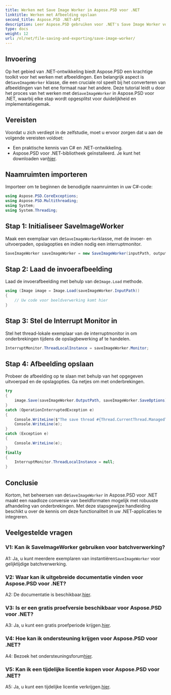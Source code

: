 ```yaml
---
title: Werken met Save Image Worker in Aspose.PSD voor .NET
linktitle: Werken met Afbeelding opslaan
second_title: Aspose.PSD .NET-API
description: Leer Aspose.PSD gebruiken voor .NET's Save Image Worker voor naadloze conversie van afbeeldingsformaten met afhandeling van onderbrekingen.
type: docs
weight: 12
url: /nl/net/file-saving-and-exporting/save-image-worker/
---
```

## Invoering

 Op het gebied van .NET-ontwikkeling biedt Aspose.PSD een krachtige toolkit voor het werken met afbeeldingen. Een belangrijk aspect is de`SaveImageWorker` klasse, die een cruciale rol speelt bij het converteren van afbeeldingen van het ene formaat naar het andere. Deze tutorial leidt u door het proces van het werken met de`SaveImageWorker` in Aspose.PSD voor .NET, waarbij elke stap wordt opgesplitst voor duidelijkheid en implementatiegemak.

## Vereisten

Voordat u zich verdiept in de zelfstudie, moet u ervoor zorgen dat u aan de volgende vereisten voldoet:

- Een praktische kennis van C# en .NET-ontwikkeling.
-  Aspose.PSD voor .NET-bibliotheek geïnstalleerd. Je kunt het downloaden van[hier](https://releases.aspose.com/psd/net/).

## Naamruimten importeren

Importeer om te beginnen de benodigde naamruimten in uw C#-code:

```csharp
using Aspose.PSD.CoreExceptions;
using Aspose.PSD.Multithreading;
using System;
using System.Threading;
```

## Stap 1: Initialiseer SaveImageWorker

 Maak een exemplaar van de`SaveImageWorker`klasse, met de invoer- en uitvoerpaden, opslagopties en indien nodig een interruptmonitor.

```csharp
SaveImageWorker saveImageWorker = new SaveImageWorker(inputPath, outputPath, saveOptions, monitor);
```

## Stap 2: Laad de invoerafbeelding

 Laad de invoerafbeelding met behulp van de`Image.Load` methode.

```csharp
using (Image image = Image.Load(saveImageWorker.InputPath))
{
    // Uw code voor beeldverwerking komt hier
}
```

## Stap 3: Stel de Interrupt Monitor in

Stel het thread-lokale exemplaar van de interruptmonitor in om onderbrekingen tijdens de opslagbewerking af te handelen.

```csharp
InterruptMonitor.ThreadLocalInstance = saveImageWorker.Monitor;
```

## Stap 4: Afbeelding opslaan

Probeer de afbeelding op te slaan met behulp van het opgegeven uitvoerpad en de opslagopties. Ga netjes om met onderbrekingen.

```csharp
try
{
    image.Save(saveImageWorker.OutputPath, saveImageWorker.SaveOptions);
}
catch (OperationInterruptedException e)
{
    Console.WriteLine($"The save thread #{Thread.CurrentThread.ManagedThreadId} finishes at {DateTime.Now}");
    Console.WriteLine(e);
}
catch (Exception e)
{
    Console.WriteLine(e);
}
finally
{
    InterruptMonitor.ThreadLocalInstance = null;
}
```

## Conclusie

 Kortom, het beheersen van de`SaveImageWorker` in Aspose.PSD voor .NET maakt een naadloze conversie van beeldformaten mogelijk met robuuste afhandeling van onderbrekingen. Met deze stapsgewijze handleiding beschikt u over de kennis om deze functionaliteit in uw .NET-applicaties te integreren.

## Veelgestelde vragen

### V1: Kan ik SaveImageWorker gebruiken voor batchverwerking?

 A1: Ja, u kunt meerdere exemplaren van instantiëren`SaveImageWorker` voor gelijktijdige batchverwerking.

### V2: Waar kan ik uitgebreide documentatie vinden voor Aspose.PSD voor .NET?

A2: De documentatie is beschikbaar.[hier](https://reference.aspose.com/psd/net/).

### V3: Is er een gratis proefversie beschikbaar voor Aspose.PSD voor .NET?

 A3: Ja, u kunt een gratis proefperiode krijgen.[hier](https://releases.aspose.com/).

### V4: Hoe kan ik ondersteuning krijgen voor Aspose.PSD voor .NET?

 A4: Bezoek het ondersteuningsforum[hier](https://forum.aspose.com/c/psd/34).

### V5: Kan ik een tijdelijke licentie kopen voor Aspose.PSD voor .NET?

 A5: Ja, u kunt een tijdelijke licentie verkrijgen.[hier](https://purchase.aspose.com/temporary-license/).